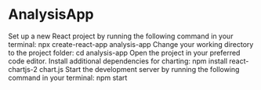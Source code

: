 # AnalysisApp
Set up a new React project by running the following command in your terminal: npx create-react-app analysis-app
Change your working directory to the project folder: cd analysis-app
Open the project in your preferred code editor.
Install additional dependencies for charting: npm install react-chartjs-2 chart.js
Start the development server by running the following command in your terminal: npm start
